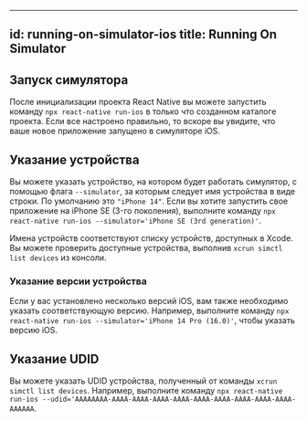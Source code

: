

---
id: running-on-simulator-ios
title: Running On Simulator
---

## Запуск симулятора



После инициализации проекта React Native вы можете запустить команду `npx react-native run-ios` в только что созданном каталоге проекта. Если все настроено правильно, то вскоре вы увидите, что ваше новое приложение запущено в симуляторе iOS.




## Указание устройства




Вы можете указать устройство, на котором будет работать симулятор, с помощью флага `--simulator`, за которым следует имя устройства в виде строки. По умолчанию это `"iPhone 14"`. Если вы хотите запустить свое приложение на iPhone SE (3-го поколения), выполните команду `npx react-native run-ios --simulator='iPhone SE (3rd generation)'`.




Имена устройств соответствуют списку устройств, доступных в Xcode. Вы можете проверить доступные устройства, выполнив `xcrun simctl list devices` из консоли.




### Указание версии устройства




Если у вас установлено несколько версий iOS, вам также необходимо указать соответствующую версию. Например, выполните команду `npx react-native run-ios --simulator='iPhone 14 Pro (16.0)'`, чтобы указать версию iOS.




## Указание UDID




Вы можете указать UDID устройства, полученный от команды `xcrun simctl list devices`. Например, выполните команду `npx react-native run-ios --udid='AAAAAAAA-AAAA-AAAA-AAAA-AAAA-AAAA-AAAA-AAAA-AAAA-AAAA-AAAAAA`.

